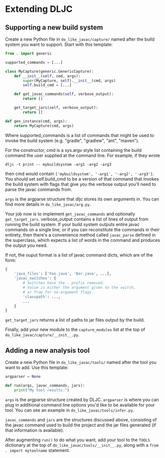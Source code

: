 Extending DLJC
==================

## Supporting a new build system

Create a new Python file in `do_like_javac/capture/` named after the build system you
want to support. Start with this template:

```python
from . import generic

supported_commands = [...]

class MyCapture(generic.GenericCapture):
    def __init__(self, cmd, args):
        super(MyCapture, self).__init__(cmd, args)
        self.build_cmd = [...]

    def get_javac_commands(self, verbose_output):
        return []

    get_target_jars(self, verbose_output):
        return []

def gen_instance(cmd, args):
    return MyCapture(cmd, args)
```

Where supported\_commands is a list of commands that might be used to invoke the
build system (e.g. "gradle", "gradlew", "ant", "maven").

For the constructor, cmd is a sys.argv style list containing the build command
the user supplied at the command line. For example, if they wrote

    dljc -t print -- mybuildsystem -arg1 -arg2 -arg3

then cmd would contain `['mybuildsystem', '-arg1', '-arg2', '-arg3']`. You
should set self.build_cmd to be a version of that command that invokes the build
system with flags that give you the verbose output you'll need to parse the
javac commands from.

`args` is the argparse structure that dljc stores its own arguments in. You can
find more details in `do_like_javac/arg.py`.

Your job now is to implement `get_javac_commands` and optionally
`get_target_jars`. verbose\_output contains a list of lines of output from
running the build system. If your build system outputs entire javac commands
on a single line, or if you can reconstitute the commands in their entirety,
then there's a convenience method called `javac_parse` defined in the
superclass, which expects a list of words in the command and produces the
output you need.

If not, the ouput format is a list of javac command dicts, which are of the
form:

```python
{
    'java_files': ['Foo.java', 'Bar.java', ...],
    'javac_switches': {
        # Switches have the - prefix removed.
        # Value is either the argument given to the switch,
        # or True for no-argument flags.
        'classpath': ...,
        ...
    }
}
```

`get_target_jars` returns a list of paths to jar files output by the build.

Finally, add your new module to the `capture_modules` list at the top of
`do_like_javac/capture/__init__.py`.

## Adding a new analysis tool

Create a new Python file in `do_like_javac/tools/` named after the tool you
want to add. Use this template:

```python
argparser = None

def run(args, javac_commands, jars):
    print("My tool results.")
```

`args` is the argparse structure created by DLJC. `argparser` is where you can
plug in additional command line options you'd like to be available for your
tool. You can see an example in `do_like_javac/tools/infer.py`.

`javac_commands` and `jars` are the structures discussed above, consisting of
the javac command used to build the project and the jar files generated (if
that information is available).

After augmenting `run()` to do what you want, add your tool to the `TOOLS`
dictionary at the top of `do_like_javac/tools/__init__.py`, along with a
`from . import mytoolname` statement.
